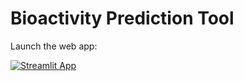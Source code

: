 # Bioactivity Prediction Tool

Launch the web app: 

[![Streamlit App](https://static.streamlit.io/badges/streamlit_badge_black_white.svg)](https://share.streamlit.io/sara-then/bioactivity_app_streamlit/main/app.py)
